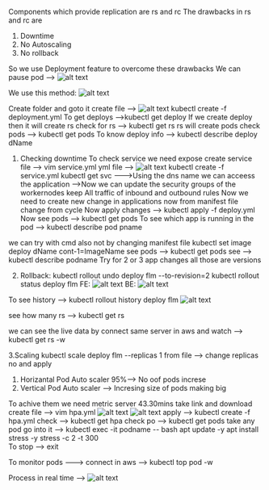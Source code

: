 Components which provide replication are rs and rc 
The drawbacks in rs and rc are 
1. Downtime
2. No Autoscaling
3. No rollback

So we use Deployment feature to overcome these drawbacks
We can pause pod -->
![alt text](image.png)

We use this method:
![alt text](image-1.png)

Create folder and goto it 
create file --> 
![alt text](image-2.png)
kubectl create -f deployment.yml
To get deploys -->kubectl get deploy
If we create deploy then it will create rs 
check for rs --> kubectl get rs
rs will create pods 
check pods --> kubectl get pods
To know deploy info --> kubectl describe deploy dName


1. Checking downtime 
To check service we need expose 
create service file --> vim service.yml 
yml file --> 
![alt text](image-3.png)
kubectl create -f service.yml
kubectl get svc
--->Using the dns name we can acceess the application 
-->Now we can update the security groups of the workernodes keep All traffic of inbound and outbound rules
Now we need to create new change in applications 
now from manifest file change from cycle 
Now apply changes --> kubectl apply -f deploy.yml
Now see pods --> kubectl get pods 
To see which app is running in the pod --> kubectl describe pod pname

we can try with cmd also not by changing manifest file 
kubectl set image deploy dName cont-1=ImageName 
see pods --> kubectl get pods 
see --> kubectl describe podname 
Try for 2 or 3 app changes all those are  versions

2. Rollback:
kubectl rollout undo deploy flm --to-revision=2
kubectl rollout status deploy flm
FE: ![alt text](image-6.png)
BE: ![alt text](image-7.png)

To see history --> kubectl rollout history deploy flm
![alt text](image-5.png)

see how many rs --> kubectl get rs

we can see the live data by connect same server in aws and watch --> kubectl get rs -w


3.Scaling
kubectl scale deploy flm --replicas 1
from file --> change replicas no and apply 
1. Horizantal Pod Auto scaler 95%--> No oof pods increse
2. Vertical Pod Auto scaler --> Incresing size of pods making big

To achive them we need metric server
43.30mins take link and download
create file --> vim hpa.yml
![alt text](image-8.png)
![alt text](image-9.png)
apply --> kubectl create -f hpa.yml
check --> kubectl get hpa
check po --> kubectl get pods
take any pod go into it --> kubectl exec -it podname -- bash
apt update -y
apt install stress -y
stress -c 2 -t 300   
To stop --> exit

To monitor pods ---> connect in aws --> kubectl top pod -w



























Process in real time -->
![alt text](image-4.png)




















